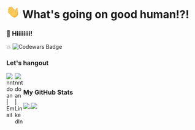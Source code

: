 # <img src="https://github.com/nntdoan/nntdoan/blob/Main/img/wave.gif" width="35px"> What's going on good human!?!

### 👧 Hiiiiiiii!
💥 ![Codewars Badge](https://www.codewars.com/users/booo/badges/small)


### Let's hangout

<!--TOADD [<img align="left" alt="codeSTACKr | YouTube" width="22px" src="https://cdn.jsdelivr.net/npm/simple-icons@v3/icons/youtube.svg" />][youtube] -->
[<img align="left" alt="nntdoan | Email" width="22px" src="https://cdn.jsdelivr.net/npm/simple-icons@v3/icons/gmail.svg" />][email]
[<img align="left" alt="nntdoan | LinkedIn" width="22px" src="https://cdn.jsdelivr.net/npm/simple-icons@v3/icons/linkedin.svg" />][linkedin]


<br />

<!-- Alternative way to to it -->
<!-- <img align="left" alt="Python" src="https://raw.githubusercontent.com/github/explore/80688e429a7d4ef2fca1e82350fe8e3517d3494d/topics/python/python.png" height="20" >  -->
<!-- <img align="left" alt="cpp" src="https://raw.githubusercontent.com/github/explore/80688e429a7d4ef2fca1e82350fe8e3517d3494d/topics/cpp/cpp.png" height="20"> -->
<!-- <img align="left" alt="SQL" width="26px" src="https://raw.githubusercontent.com/github/explore/80688e429a7d4ef2fca1e82350fe8e3517d3494d/topics/sql/sql.png" height="20"/> -->
<!-- <img align="left" alt="HTML5" width="26px" src="https://raw.githubusercontent.com/github/explore/80688e429a7d4ef2fca1e82350fe8e3517d3494d/topics/html/html.png" height="20"/> -->
<!-- <img align="left" alt="CSS3" width="26px" src="https://raw.githubusercontent.com/github/explore/80688e429a7d4ef2fca1e82350fe8e3517d3494d/topics/css/css.png" height="20"/> -->
<!-- <img align="left" alt="Visual Studio Code" width="26px" src="https://raw.githubusercontent.com/github/explore/80688e429a7d4ef2fca1e82350fe8e3517d3494d/topics/visual-studio-code/visual-studio-code.png" height="20"/> -->
<!-- ### 📕 Latest Blog Posts -->
<!-- To add later -->
<!-- BLOG-POST-LIST:END -->

### My GitHub Stats
<div>
<a href="https://github-readme-stats.vercel.app/api?username=nntdoan&count_private=true&show_icons=true&hide=issues,prs&theme=react">
  <img align="center" height="140px" src="https://github-readme-stats.vercel.app/api?username=nntdoan&count_private=true&show_icons=true&hide=issues,prs&theme=react" />
</a>
<a href="https://https://github-readme-stats.vercel.app/api/top-langs/?username=nntdoan&layout=compact&theme=react"> 
  <img align="center" height="140px" src="https://github-readme-stats.vercel.app/api/top-langs/?username=nntdoan&layout=compact&theme=react" />
  
</a>
</div>


<!-- [youtube]: To add later... -->
[email]: mailto:ngoc.n.t.doan@gmail.com
[instagram]: https://www.instagram.com/theartfrombo/
[linkedin]: https://www.linkedin.com/in/nnt-doan/
